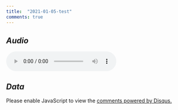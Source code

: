 ```yaml
---
title:  "2021-01-05-test"
comments: true
---
```


*Audio*
---
<audio controls>
  <source src="https://raw.githubusercontent.com/bahasalien/bahasalien.github.io/main/folder2/untitled.mp3" type="audio/mpeg">
Your browser does not support the audio element.
</audio>

*Data*
---
<div id='table-container'></div>

<script type="text/javascript" src="https://raw.githubusercontent.com/derekeder/csv-to-html-table/master/js/jquery.min.js"></script>
<script type="text/javascript" src="https://raw.githubusercontent.com/derekeder/csv-to-html-table/master/js/bootstrap.min.js"></script>
<script type="text/javascript" src="https://raw.githubusercontent.com/derekeder/csv-to-html-table/master/js/jquery.csv.min.js"></script>
<script type="text/javascript" src="https://raw.githubusercontent.com/derekeder/csv-to-html-table/master/js/jquery.dataTables.min.js"></script>
<script type="text/javascript" src="https://raw.githubusercontent.com/derekeder/csv-to-html-table/master/js/dataTables.bootstrap.js"></script>
<script type="text/javascript" src="https://raw.githubusercontent.com/derekeder/csv-to-html-table/master/js/csv_to_html_table.js"></script>

<script>

  //my custom function that creates a hyperlink
  function format_link(link){
    if (link)
      return "<a href='" + link + "' target='_blank'>" + link + "</a>";
    else
      return "";
  }

  //initializing the table
  CsvToHtmlTable.init({
    csv_path: '../data/testdata.csv', 
    element: 'table-container', 
    allow_download: false,
    datatables_options: {"paging": false},
  });
</script>

<div id="disqus_thread"></div>
<script>
    /**
    *  RECOMMENDED CONFIGURATION VARIABLES: EDIT AND UNCOMMENT THE SECTION BELOW TO INSERT DYNAMIC VALUES FROM YOUR PLATFORM OR CMS.
    *  LEARN WHY DEFINING THESE VARIABLES IS IMPORTANT: https://disqus.com/admin/universalcode/#configuration-variables    */
    /*
    var disqus_config = function () {
    this.page.url = PAGE_URL;  // Replace PAGE_URL with your page's canonical URL variable
    this.page.identifier = PAGE_IDENTIFIER; // Replace PAGE_IDENTIFIER with your page's unique identifier variable
    };
    */
    (function() { // DON'T EDIT BELOW THIS LINE
    var d = document, s = d.createElement('script');
    s.src = 'https://bahasalien.disqus.com/embed.js';
    s.setAttribute('data-timestamp', +new Date());
    (d.head || d.body).appendChild(s);
    })();
</script>
<noscript>Please enable JavaScript to view the <a href="https://disqus.com/?ref_noscript">comments powered by Disqus.</a></noscript>
